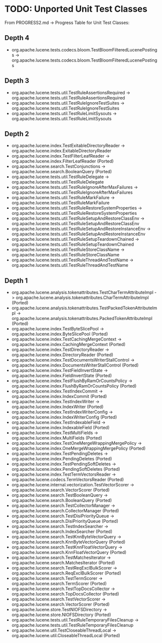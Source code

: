# TODO: Unported Unit Test Classes

From PROGRESS2.md → Progress Table for Unit Test Classes:

## Depth 4
- org.apache.lucene.tests.codecs.bloom.TestBloomFilteredLucenePostings -> org.apache.lucene.tests.codecs.bloom.TestBloomFilteredLucenePostings

## Depth 3
- org.apache.lucene.tests.util.TestRuleAssertionsRequired -> org.apache.lucene.tests.util.TestRuleAssertionsRequired
- org.apache.lucene.tests.util.TestRuleIgnoreTestSuites -> org.apache.lucene.tests.util.TestRuleIgnoreTestSuites
- org.apache.lucene.tests.util.TestRuleLimitSysouts -> org.apache.lucene.tests.util.TestRuleLimitSysouts

## Depth 2
- org.apache.lucene.index.TestExitableDirectoryReader -> org.apache.lucene.index.ExitableDirectoryReader
- org.apache.lucene.index.TestFilterLeafReader -> org.apache.lucene.index.FilterLeafReader (Ported)
- org.apache.lucene.search.TestConjunctions -> org.apache.lucene.search.BooleanQuery (Ported)
- org.apache.lucene.tests.util.TestRuleDelegate -> org.apache.lucene.tests.util.TestRuleDelegate
- org.apache.lucene.tests.util.TestRuleIgnoreAfterMaxFailures -> org.apache.lucene.tests.util.TestRuleIgnoreAfterMaxFailures
- org.apache.lucene.tests.util.TestRuleMarkFailure -> org.apache.lucene.tests.util.TestRuleMarkFailure
- org.apache.lucene.tests.util.TestRuleRestoreSystemProperties -> org.apache.lucene.tests.util.TestRuleRestoreSystemProperties
- org.apache.lucene.tests.util.TestRuleSetupAndRestoreClassEnv -> org.apache.lucene.tests.util.TestRuleSetupAndRestoreClassEnv
- org.apache.lucene.tests.util.TestRuleSetupAndRestoreInstanceEnv -> org.apache.lucene.tests.util.TestRuleSetupAndRestoreInstanceEnv
- org.apache.lucene.tests.util.TestRuleSetupTeardownChained -> org.apache.lucene.tests.util.TestRuleSetupTeardownChained
- org.apache.lucene.tests.util.TestRuleStoreClassName -> org.apache.lucene.tests.util.TestRuleStoreClassName
- org.apache.lucene.tests.util.TestRuleThreadAndTestName -> org.apache.lucene.tests.util.TestRuleThreadAndTestName

## Depth 1
- org.apache.lucene.analysis.tokenattributes.TestCharTermAttributeImpl -> org.apache.lucene.analysis.tokenattributes.CharTermAttributeImpl (Ported)
- org.apache.lucene.analysis.tokenattributes.TestPackedTokenAttributeImpl -> org.apache.lucene.analysis.tokenattributes.PackedTokenAttributeImpl (Ported)
- org.apache.lucene.index.TestByteSlicePool -> org.apache.lucene.index.ByteSlicePool (Ported)
- org.apache.lucene.index.TestCachingMergeContext -> org.apache.lucene.index.CachingMergeContext (Ported)
- org.apache.lucene.index.TestDirectoryReader -> org.apache.lucene.index.DirectoryReader (Ported)
- org.apache.lucene.index.TestDocumentsWriterStallControl -> org.apache.lucene.index.DocumentsWriterStallControl (Ported)
- org.apache.lucene.index.TestFieldInvertState -> org.apache.lucene.index.FieldInvertState (Ported)
- org.apache.lucene.index.TestFlushByRamOrCountsPolicy -> org.apache.lucene.index.FlushByRamOrCountsPolicy (Ported)
- org.apache.lucene.index.TestIndexCommit -> org.apache.lucene.index.IndexCommit (Ported)
- org.apache.lucene.index.TestIndexWriter -> org.apache.lucene.index.IndexWriter (Ported)
- org.apache.lucene.index.TestIndexWriterConfig -> org.apache.lucene.index.IndexWriterConfig (Ported)
- org.apache.lucene.index.TestIndexableField -> org.apache.lucene.index.IndexableField (Ported)
- org.apache.lucene.index.TestMultiFields -> org.apache.lucene.index.MultiFields (Ported)
- org.apache.lucene.index.TestOneMergeWrappingMergePolicy -> org.apache.lucene.index.OneMergeWrappingMergePolicy (Ported)
- org.apache.lucene.index.TestPendingDeletes -> org.apache.lucene.index.PendingDeletes (Ported)
- org.apache.lucene.index.TestPendingSoftDeletes -> org.apache.lucene.index.PendingSoftDeletes (Ported)
- org.apache.lucene.index.TestTermVectorsReader -> org.apache.lucene.codecs.TermVectorsReader (Ported)
- org.apache.lucene.internal.vectorization.TestVectorScorer -> org.apache.lucene.search.VectorScorer (Ported)
- org.apache.lucene.search.TestBooleanQuery -> org.apache.lucene.search.BooleanQuery (Ported)
- org.apache.lucene.search.TestCollectorManager -> org.apache.lucene.search.CollectorManager (Ported)
- org.apache.lucene.search.TestDisiPriorityQueue -> org.apache.lucene.search.DisiPriorityQueue (Ported)
- org.apache.lucene.search.TestIndexSearcher -> org.apache.lucene.search.IndexSearcher (Ported)
- org.apache.lucene.search.TestKnnByteVectorQuery -> org.apache.lucene.search.KnnByteVectorQuery (Ported)
- org.apache.lucene.search.TestKnnFloatVectorQuery -> org.apache.lucene.search.KnnFloatVectorQuery (Ported)
- org.apache.lucene.search.TestMatchesIterator -> org.apache.lucene.search.MatchesIterator (Ported)
- org.apache.lucene.search.TestReqExclBulkScorer -> org.apache.lucene.search.ReqExclBulkScorer (Ported)
- org.apache.lucene.search.TestTermScorer -> org.apache.lucene.search.TermScorer (Ported)
- org.apache.lucene.search.TestTopDocsCollector -> org.apache.lucene.search.TopDocsCollector (Ported)
- org.apache.lucene.search.TestVectorScorer -> org.apache.lucene.search.VectorScorer (Ported)
- org.apache.lucene.store.TestNIOFSDirectory -> org.apache.lucene.store.NIOFSDirectory (Ported)
- org.apache.lucene.tests.util.TestRuleTemporaryFilesCleanup -> org.apache.lucene.tests.util.TestRuleTemporaryFilesCleanup
- org.apache.lucene.util.TestCloseableThreadLocal -> org.apache.lucene.util.CloseableThreadLocal (Ported)
